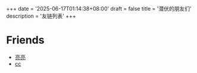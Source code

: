 +++
date = '2025-06-17T01:14:38+08:00'
draft = false
title = '潜伏的朋友们'
description = '友链列表'
+++

# Friends

- [亮亮](https://astro.momentum.moe/)
- [cc](https://i@cclvi.cc/)
